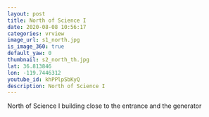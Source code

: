 ```yaml
---
layout: post
title: North of Science I
date: 2020-08-08 10:56:17
categories: vrview
image_url: s1_north.jpg
is_image_360: true
default_yaw: 0
thumbnail: s2_north_th.jpg
lat: 36.813846
lon: -119.7446312
youtube_id: khPPlpSbKyQ
description: North of Science I
---
```

North of Science I building close to the entrance and the generator
